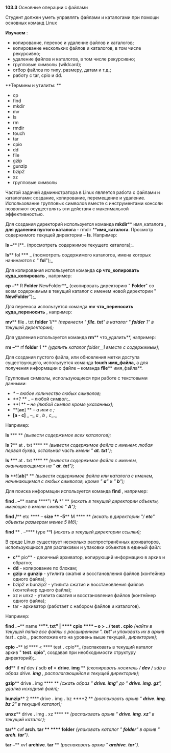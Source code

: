 **103.3** Основные операции с файлами

Студент должен уметь управлять файлами и каталогами при помощи основных команд Linux

**Изучаем** :

- копирование, перенос и удаление файлов и каталогов;
- копирование нескольких файлов и каталогов, в том числе рекурсивно;
- удаление файлов и каталогов, в том числе рекурсивно;
- групповые символы (wildcard);
- отбор файлов по типу, размеру, датам и т.д.;
- работу с tar, cpio и dd.

**Термины и утилиты:       **

- cp
- find
- mkdir
- mv
- ls
- rm
- rmdir
- touch
- tar
- cpio
- dd
- file
- gzip
- gunzip
- bzip2
- xz
- групповые символы

Частой задачей администратора в Linux является работа с файлами и каталогами: создание, копирование, перемещение и удаление. Использование групповых символов вместе с инструментами консоли позволяют осуществлять эти действия с максимальной эффективностью.

Для создания директорий используется команда **mkdir**** имя\_каталога **, для удаления пустого каталога -** rmdir ****имя\_каталога**. Просмотр содержимого текущей директории – **ls**. Например:

**ls**  **–**** l**_        (просмотреть содержимое текущего каталога);_

**ls**** fol ****\*** _        (посмотреть содержимого каталогов, имена которых начинаются с &quot; __fol__&quot;);_

Для копирования используется команда **cp**  **что\_копировать куда\_копировать** , например:

**cp**  **–**** R ****Folder**** NewFolder**_        (скопировать директорию &quot; __Folder__&quot; со всем содержимым в текущий каталог с именем новой директории &quot; __NewFolder__&quot;);_

Для переноса используется команда **mv**  **что\_переносить куда\_переносить** , например:

**mv**** file ****.**** txt ****folder**** 1/**  _(перенести &quot; __file__. __txt__&quot; в каталог &quot; __folder__ 1&quot; в текущей директории);_

Для удаления используется команда **rm**** что\_удалить**, например:

**rm**  **–**** rf ****folder**** 1       ** _(удалить каталог_ _folder__1 вместе с содержимым);_

Для создания пустого файла, или обновления метки доступа существующего, используется команда **touch**  **имя\_файла,** а для получения информации о файле – команда **file**** имя\_файла**.

Групповые символы, использующиеся при работе с текстовыми данными:

- _\*                – любое количество любых символов;_
- **?       ** _        – любой символ;_
- **!                ** _– не (любой символ кроме указанных);_
- **[****ac****]       ** _– __a_ _или_ _c__ ;_
- **[****a ****-**** c****]** _        –_ _a __,_ _b__ ,_ _c__._

Например:

**ls**  **\*               ** _(вывести содержимое всех каталогов);_

**ls**  **?**** at ****.**** txt ****       ** _(вывести содержимое файла с именем: любая первая буква, остальная часть имени &quot; __at__. __txt__&quot;);_

**ls**  **\***** at ****.**** txt ****       ** _(вывести содержимое файла с именем, оканчивающимся на &quot; __at__. __txt__&quot;);_

**ls** **![****ab****]\*       ** _(вывести содержимое файла или каталога с именем, начинающимся с любых символов, кроме &quot; __a__&quot; и &quot; __b__&quot;);_

Для поиска информации используется команда **find** , например:

**find**  **. –**** name ****&quot;\ *****A**** \*&quot;       ** _(искать в текущей директории объекты, имеющие в имени символ &quot; __A__&quot;);_

**find**  **/**** etc **** – ****size**  ** -5**** M ****       ** _(искать в директории &quot;/ __etc__&quot; объекты размером менее 5 Мб);_

**find**  ** .  –**** type ****l**   _(искать в текущей директории ссылки);_

В среде Linux существует несколько распространённых архиваторов, использующихся для распаковки и упаковки объектов в единый файл:

- **с**** pio**                - двоичный архиватор, копирующий информацию в архив и обратно;
- **dd**                 - копирование по блокам;
- **gzip** и **gunzip**         - утилита сжатия и восстановления файлов (контейнер одного файла);
- bzip2 и bunzip2        - утилита сжатия и восстановления файлов (контейнер одного файла);
- xz и unxz                - утилита сжатия и восстановления файлов (контейнер одного файла);
- tar                - архиватор (работает с набором файлов и каталогов).

Например:

**find**  **.  –**** name ****&quot;\*. ****txt****&quot; | **** cpio **** – ****o**  **&gt; ../**** test ****.**** cpio**   _(найти в текущей папке все файлы с расширением &quot;. __txt__&quot; и упаковать их в архив_ _test __.__ cpio__, расположив его на уровень выше текущей_ _директории);_

**cpio**  **-**** id **** &lt; **** test ****.**** cpio**_        (распаковать в текущий каталог архив &quot; __test__. __cpio__&quot;, создавая при необходимости структуру директорий);_

**dd**** if ****=/**** dev ****/**** sdb ****of**** = ****drive****. ****img****        ** _(скопировать носитель / __dev__ / __sdb_ _в образ_ _drive__. __img__ , располагающийся в текущей директории);_

**gzip**** drive ****.**** img ****       ** _(сжать образ &quot; __drive__. __img__&quot; до &quot; __drive__. __img__. __gz__&quot;, удалив исходный файл);_

**bunzip**** 2 **** drive ****.**** img ****.**** bz ****2       ** _(распаковать архив &quot; __drive__. __img__. __bz__ 2&quot; в текущий каталог);_

**unxz**** drive ****.**** img ****.**** xz ****       ** _(распаковать архив &quot; __drive__. __img__. __xz__&quot; в текущий каталог);_

**tar**** cvf ****arch****. ****tar**  ** **** folder**   _(упаковать каталог &quot; __folder__&quot; в архив &quot; __arch__. __tar__&quot;)._

**tar**  **–**** xvf ****archive****. ****tar****        ** _(распаковать архив &quot; __archive__. __tar__&quot;)._
